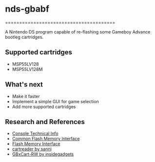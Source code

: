 # nds-gbabf
=======================================

A Nintendo DS program capable of re-flashing some Gameboy Advance bootleg cartridges.

## Supported cartridges
* MSP55LV128
* MSP55LV128M


## What's next
* Make it faster
* Implement a simple GUI for game selection
* Add more supported cartridges

## Research and References

- [Console Technical Info](http://problemkaputt.de/gbatek.htm)
- [Common Flash Memory Interface](https://en.wikipedia.org/wiki/Common_Flash_Memory_Interface)
- [Flash Memory Interface](https://www.fujitsu.com/downloads/MICRO/fmal/e-ds/e520904.pdf)
- [cartreader by sanni](https://github.com/sanni/cartreader)
- [GBxCart-RW by insidegadgets](https://github.com/insidegadgets/GBxCart-RW)
